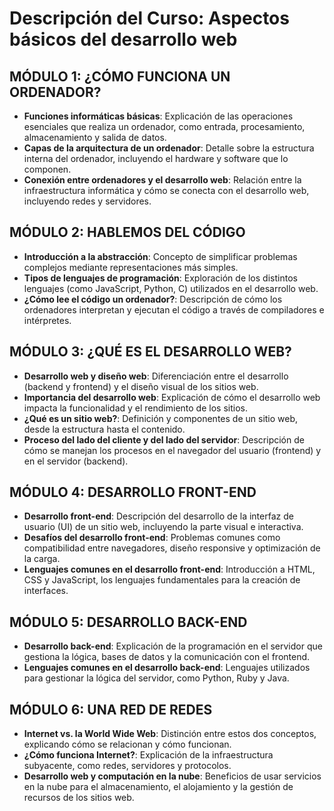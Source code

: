 # Descripción del Curso: Aspectos básicos del desarrollo web

## MÓDULO 1: ¿CÓMO FUNCIONA UN ORDENADOR?
- **Funciones informáticas básicas**: Explicación de las operaciones esenciales que realiza un ordenador, como entrada, procesamiento, almacenamiento y salida de datos.
- **Capas de la arquitectura de un ordenador**: Detalle sobre la estructura interna del ordenador, incluyendo el hardware y software que lo componen.
- **Conexión entre ordenadores y el desarrollo web**: Relación entre la infraestructura informática y cómo se conecta con el desarrollo web, incluyendo redes y servidores.

## MÓDULO 2: HABLEMOS DEL CÓDIGO
- **Introducción a la abstracción**: Concepto de simplificar problemas complejos mediante representaciones más simples.
- **Tipos de lenguajes de programación**: Exploración de los distintos lenguajes (como JavaScript, Python, C) utilizados en el desarrollo web.
- **¿Cómo lee el código un ordenador?**: Descripción de cómo los ordenadores interpretan y ejecutan el código a través de compiladores e intérpretes.

## MÓDULO 3: ¿QUÉ ES EL DESARROLLO WEB?
- **Desarrollo web y diseño web**: Diferenciación entre el desarrollo (backend y frontend) y el diseño visual de los sitios web.
- **Importancia del desarrollo web**: Explicación de cómo el desarrollo web impacta la funcionalidad y el rendimiento de los sitios.
- **¿Qué es un sitio web?**: Definición y componentes de un sitio web, desde la estructura hasta el contenido.
- **Proceso del lado del cliente y del lado del servidor**: Descripción de cómo se manejan los procesos en el navegador del usuario (frontend) y en el servidor (backend).

## MÓDULO 4: DESARROLLO FRONT-END
- **Desarrollo front-end**: Descripción del desarrollo de la interfaz de usuario (UI) de un sitio web, incluyendo la parte visual e interactiva.
- **Desafíos del desarrollo front-end**: Problemas comunes como compatibilidad entre navegadores, diseño responsive y optimización de la carga.
- **Lenguajes comunes en el desarrollo front-end**: Introducción a HTML, CSS y JavaScript, los lenguajes fundamentales para la creación de interfaces.

## MÓDULO 5: DESARROLLO BACK-END
- **Desarrollo back-end**: Explicación de la programación en el servidor que gestiona la lógica, bases de datos y la comunicación con el frontend.
- **Lenguajes comunes en el desarrollo back-end**: Lenguajes utilizados para gestionar la lógica del servidor, como Python, Ruby y Java.

## MÓDULO 6: UNA RED DE REDES
- **Internet vs. la World Wide Web**: Distinción entre estos dos conceptos, explicando cómo se relacionan y cómo funcionan.
- **¿Cómo funciona Internet?**: Explicación de la infraestructura subyacente, como redes, servidores y protocolos.
- **Desarrollo web y computación en la nube**: Beneficios de usar servicios en la nube para el almacenamiento, el alojamiento y la gestión de recursos de los sitios web.